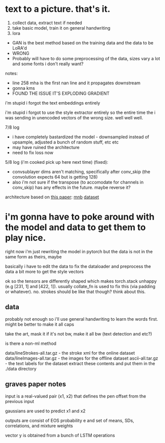 # text to a picture. that's it.
1. collect data, extract text if needed
2. take basic model, train it on general handwriting
3. lora 

* GAN is the best method based on the training data and the data to be LoRA'd
* WRONG
* Probably will have to do some preprocessing of the data, sizes vary a lot and some fonts i don't really want?

notes:
* line 258 mha is the first nan line and it propagates downstream
* gonna kms
* FOUND THE ISSUE IT'S EXPLODING GRADIENT

i'm stupid i forgot the text embeddings entirely

i'm stupid i forgot to use the style extractor entirely so the entire time the i was sending in unencoded vectors of the wrong size. well well well.

7/8 log
* i have completely bastardized the model - downsampled instead of upsample, adjusted a bunch of random stuff, etc etc
* may have ruined the architecture
* need to fix loss now

5/8 log (i'm cooked pick up here next time) (fixed):
* convsublayer dims aren't matching, specifically after conv_skip (the convolution expects 64 but is getting 128)
* also i'm not sure if the transpose (to accomodate for channels in conv_skip) has any effects in the future. maybe reverse it?

architecture based on [this paper](https://arxiv.org/pdf/2011.06704):
[mnb](src/mobilenetbased.png)
[dataset](https://fki.tic.heia-fr.ch/databases/download-the-iam-on-line-handwriting-database)

# i'm gonna have to poke around with the model and data to get them to play nice. 
right now i'm just rewriting the model in pytorch but the data is not in the same form as theirs, maybe 

basically i have to edit the data to fix the dataloader and preprocess the data a bit more to get the style vectors

ok so the tensors are differently shaped which makes torch.stack unhappy (e.g [231, 1] and [422, 1]). usually collate_fn is used to fix this (via padding or whatever). no. strokes should be like that though? think about this.

## data
probably not enough so i'll use general handwriting to learn the words first. might be better to make it all caps

take the art, mask it if it's not bw, make it all bw (text detection and etc?)

is there a non-ml method

data/lineStrokes-all.tar.gz - the stroke xml for the online dataset 
data/lineImages-all.tar.gz - the images for the offline dataset 
ascii-all.tar.gz - the text labels for the dataset extract these contents and put them in the ./data directory

## graves paper notes
input is a real-valued pair (x1, x2) that defines the pen offset from the previous input

gaussians are used to predict x1 and x2

outputs are consist of EOS probability e and set of means, SDs, correlations, and mixture weights

vector y is obtained from a bunch of LSTM operations


